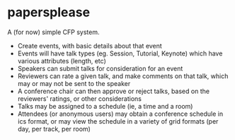 papersplease
============

A (for now) simple CFP system.

* Create events, with basic details about that event
* Events will have talk types (eg. Session, Tutorial, Keynote) which have various attributes (length, etc)
* Speakers can submit talks for consideration for an event
* Reviewers can rate a given talk, and make comments on that talk, which may or may not be sent to the speaker
* A conference chair can then approve or reject talks, based on the reviewers' ratings, or other considerations
* Talks may be assigned to a schedule (ie, a time and a room)
* Attendees (or anonymous users) may obtain a conference schedule in ics format, or may view the schedule in a variety of grid formats (per day, per track, per room) 


